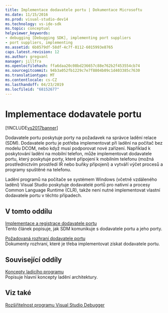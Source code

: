 ```yaml
---
title: Implementace dodavatele portu | Dokumentace Microsoftu
ms.date: 11/15/2016
ms.prod: visual-studio-dev14
ms.technology: vs-ide-sdk
ms.topic: conceptual
helpviewer_keywords:
- debugging [Debugging SDK], implementing port suppliers
- port suppliers, implementing
ms.assetid: 6b8579df-58df-4c7f-8112-6015993e8765
caps.latest.revision: 12
ms.author: gregvanl
manager: jillfra
ms.openlocfilehash: ffa6daa20c08bd236657c88e762b2f453554cb74
ms.sourcegitcommit: 94b3a052fb1229c7e7f8804b09c1d403385c7630
ms.translationtype: MT
ms.contentlocale: cs-CZ
ms.lasthandoff: 04/23/2019
ms.locfileid: "68152677"
---
```

# <a name="implementing-a-port-supplier"></a>Implementace dodavatele portu
[!INCLUDE[vs2017banner](../../includes/vs2017banner.md)]

Dodavatele portu poskytuje porty na požadavek na správce ladění relace (SDM). Dodavatele portu je potřeba implementovat při ladění na počítač bez modelu DCOM, nebo když musí podporovat nové zařízení. Například k poskytování ladění na mobilní telefon, může implementovat dodavatele portu, který poskytuje porty, které připojení k mobilním telefonu (možná prostřednictvím prostředí IR nebo buňky připojení) a vytváří výčet procesů a programy spuštěné na telefonu.  
  
 Ladění programů na počítače se systémem Windows (včetně vzdáleného ladění) Visual Studio poskytuje dodavatelé portů pro nativní a procesy Common Language Runtime (CLR), takže není nutné implementovat vlastní dodavatele portu v těchto případech.  
  
## <a name="in-this-section"></a>V tomto oddílu  
 [Implementace a registrace dodavatele portu](../../extensibility/debugger/implementing-and-registering-a-port-supplier.md)  
 Tento článek popisuje, jak SDM komunikuje s dodavatele portu a jeho porty.  
  
 [Požadovaná rozhraní dodavatele portu](../../extensibility/debugger/required-port-supplier-interfaces.md)  
 Dokumenty rozhraní, které je třeba implementovat získat dodavatele portu.  
  
## <a name="related-sections"></a>Související oddíly  
 [Koncepty ladicího programu](../../extensibility/debugger/debugger-concepts.md)  
 Popisuje hlavní koncepty ladění architektury.  
  
## <a name="see-also"></a>Viz také  
 [Rozšiřitelnost programu Visual Studio Debugger](../../extensibility/debugger/visual-studio-debugger-extensibility.md)

